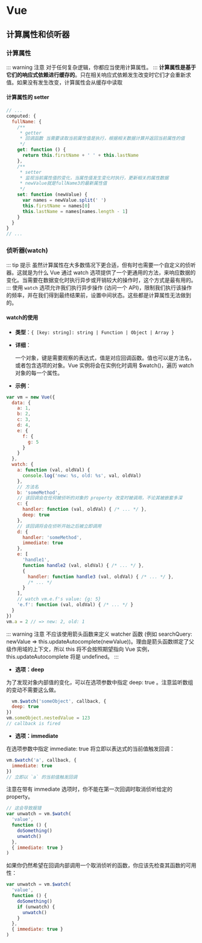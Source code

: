 # Vue
## 计算属性和侦听器
### 计算属性
::: warning 注意
对于任何复杂逻辑，你都应当使用计算属性。
:::
**计算属性是基于它们的响应式依赖进行缓存的**。只在相关响应式依赖发生改变时它们才会重新求值。如果没有发生改变，计算属性会从缓存中读取
#### 计算属性的 setter
``` js
// ...
computed: {
  fullName: {
    /**
     * getter
     * 回调函数 当需要读取当前属性值是执行，根据相关数据计算并返回当前属性的值
     */
    get: function () {
      return this.firstName + ' ' + this.lastName
    },
    /**
     * setter
     * 监视当前属性值的变化，当属性值发生变化时执行，更新相关的属性数据
     * newValue就是fullName3的最新属性值
     */
    set: function (newValue) {
      var names = newValue.split(' ')
      this.firstName = names[0]
      this.lastName = names[names.length - 1]
    }
  }
}
// ...
```
### 侦听器(watch)
::: tip 提示
虽然计算属性在大多数情况下更合适，但有时也需要一个自定义的侦听器。这就是为什么 Vue 通过 watch 选项提供了一个更通用的方法，来响应数据的变化。当需要在数据变化时执行异步或开销较大的操作时，这个方式是最有用的。
:::
使用 `watch` 选项允许我们执行异步操作 (访问一个 API)，限制我们执行该操作的频率，并在我们得到最终结果前，设置中间状态。这些都是计算属性无法做到的。
#### watch的使用
- **类型**：`{ [key: string]: string | Function | Object | Array }`
- **详细**：

    一个对象，键是需要观察的表达式，值是对应回调函数。值也可以是方法名，或者包含选项的对象。Vue 实例将会在实例化时调用 $watch()，遍历 watch 对象的每一个属性。
- **示例**：
``` js
var vm = new Vue({
  data: {
    a: 1,
    b: 2,
    c: 3,
    d: 4,
    e: {
      f: {
        g: 5
      }
    }
  },
  watch: {
    a: function (val, oldVal) {
      console.log('new: %s, old: %s', val, oldVal)
    },
    // 方法名
    b: 'someMethod',
    // 该回调会在任何被侦听的对象的 property 改变时被调用，不论其被嵌套多深
    c: {
      handler: function (val, oldVal) { /* ... */ },
      deep: true
    },
    // 该回调将会在侦听开始之后被立即调用
    d: {
      handler: 'someMethod',
      immediate: true
    },
    e: [
      'handle1',
      function handle2 (val, oldVal) { /* ... */ },
      {
        handler: function handle3 (val, oldVal) { /* ... */ },
        /* ... */
      }
    ],
    // watch vm.e.f's value: {g: 5}
    'e.f': function (val, oldVal) { /* ... */ }
  }
})
vm.a = 2 // => new: 2, old: 1
```
::: warning 注意
不应该使用箭头函数来定义 watcher 函数 (例如 searchQuery: newValue => this.updateAutocomplete(newValue))。理由是箭头函数绑定了父级作用域的上下文，所以 this 将不会按照期望指向 Vue 实例，this.updateAutocomplete 将是 undefined。
:::
- **选项：deep**

为了发现对象内部值的变化，可以在选项参数中指定 deep: true 。注意监听数组的变动不需要这么做。
``` js
  vm.$watch('someObject', callback, {
  deep: true
})
vm.someObject.nestedValue = 123
// callback is fired
```
- **选项：immediate**

在选项参数中指定 immediate: true 将立即以表达式的当前值触发回调：
``` js
vm.$watch('a', callback, {
  immediate: true
})
// 立即以 `a` 的当前值触发回调
```
注意在带有 immediate 选项时，你不能在第一次回调时取消侦听给定的 property。
``` js
// 这会导致报错
var unwatch = vm.$watch(
  'value',
  function () {
    doSomething()
    unwatch()
  },
  { immediate: true }
)
```
如果你仍然希望在回调内部调用一个取消侦听的函数，你应该先检查其函数的可用性：
``` js
var unwatch = vm.$watch(
  'value',
  function () {
    doSomething()
    if (unwatch) {
      unwatch()
    }
  },
  { immediate: true }
)
```
